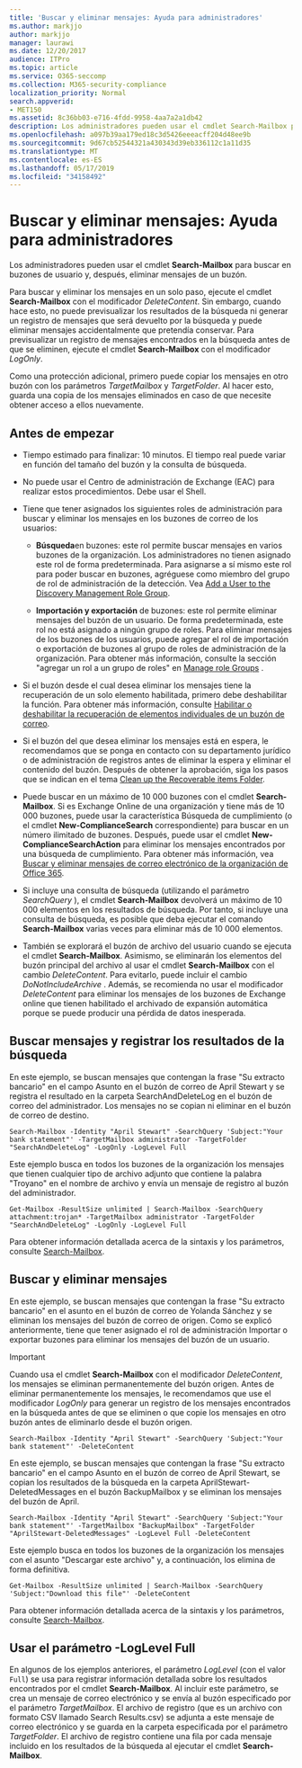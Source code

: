 ```yaml
---
title: 'Buscar y eliminar mensajes: Ayuda para administradores'
ms.author: markjjo
author: markjjo
manager: laurawi
ms.date: 12/20/2017
audience: ITPro
ms.topic: article
ms.service: O365-seccomp
ms.collection: M365-security-compliance
localization_priority: Normal
search.appverid:
- MET150
ms.assetid: 8c36bb03-e716-4fdd-9958-4aa7a2a1db42
description: Los administradores pueden usar el cmdlet Search-Mailbox para buscar en buzones de usuario y, después, eliminar mensajes de un buzón.
ms.openlocfilehash: a097b39aa179ed18c3d5426eeeacff204d48ee9b
ms.sourcegitcommit: 9d67cb52544321a430343d39eb336112c1a11d35
ms.translationtype: MT
ms.contentlocale: es-ES
ms.lasthandoff: 05/17/2019
ms.locfileid: "34158492"
---
```

# <a name="search-for-and-delete-messages---admin-help"></a>Buscar y eliminar mensajes: Ayuda para administradores
  
Los administradores pueden usar el cmdlet **Search-Mailbox** para buscar en buzones de usuario y, después, eliminar mensajes de un buzón. 
  
Para buscar y eliminar los mensajes en un solo paso, ejecute el cmdlet **Search-Mailbox** con el modificador  _DeleteContent_. Sin embargo, cuando hace esto, no puede previsualizar los resultados de la búsqueda ni generar un registro de mensajes que será devuelto por la búsqueda y puede eliminar mensajes accidentalmente que pretendía conservar. Para previsualizar un registro de mensajes encontrados en la búsqueda antes de que se eliminen, ejecute el cmdlet **Search-Mailbox** con el modificador  _LogOnly_. 
  
Como una protección adicional, primero puede copiar los mensajes en otro buzón con los parámetros  _TargetMailbox_ y  _TargetFolder_. Al hacer esto, guarda una copia de los mensajes eliminados en caso de que necesite obtener acceso a ellos nuevamente. 
  
## <a name="before-you-begin"></a>Antes de empezar

- Tiempo estimado para finalizar: 10 minutos. El tiempo real puede variar en función del tamaño del buzón y la consulta de búsqueda.
    
- No puede usar el Centro de administración de Exchange (EAC) para realizar estos procedimientos. Debe usar el Shell.
    
- Tiene que tener asignados los siguientes roles de administración para buscar y eliminar los mensajes en los buzones de correo de los usuarios:
    
  - **Búsqueda**en buzones: este rol permite buscar mensajes en varios buzones de la organización. Los administradores no tienen asignado este rol de forma predeterminada. Para asignarse a sí mismo este rol para poder buscar en buzones, agréguese como miembro del grupo de rol de administración de la detección. Vea [Add a User to the Discovery Management Role Group](http://technet.microsoft.com/library/729e09d8-614b-431f-ae04-ae41fb4c628e.aspx).
    
  - **Importación y exportación** de buzones: este rol permite eliminar mensajes del buzón de un usuario. De forma predeterminada, este rol no está asignado a ningún grupo de roles. Para eliminar mensajes de los buzones de los usuarios, puede agregar el rol de importación o exportación de buzones al grupo de roles de administración de la organización. Para obtener más información, consulte la sección "agregar un rol a un grupo de roles" en [Manage role Groups](http://technet.microsoft.com/library/ab9b7a3b-bf67-4ba1-bde5-8e6ac174b82c.aspx) . 
    
- Si el buzón desde el cual desea eliminar los mensajes tiene la recuperación de un solo elemento habilitada, primero debe deshabilitar la función. Para obtener más información, consulte [Habilitar o deshabilitar la recuperación de elementos individuales de un buzón de correo](http://technet.microsoft.com/library/2e7f1bcd-8395-45ad-86ce-22868bd46af0.aspx).
    
- Si el buzón del que desea eliminar los mensajes está en espera, le recomendamos que se ponga en contacto con su departamento jurídico o de administración de registros antes de eliminar la espera y eliminar el contenido del buzón. Después de obtener la aprobación, siga los pasos que se indican en el tema [Clean up the Recoverable items Folder](http://technet.microsoft.com/library/82c310f8-de2f-46f2-8e1a-edb6055d6e69.aspx).
    
- Puede buscar en un máximo de 10 000 buzones con el cmdlet **Search-Mailbox**. Si es Exchange Online de una organización y tiene más de 10 000 buzones, puede usar la característica Búsqueda de cumplimiento (o el cmdlet **New-ComplianceSearch** correspondiente) para buscar en un número ilimitado de buzones. Después, puede usar el cmdlet **New-ComplianceSearchAction** para eliminar los mensajes encontrados por una búsqueda de cumplimiento. Para obtener más información, vea [Buscar y eliminar mensajes de correo electrónico de la organización de Office 365](https://go.microsoft.com/fwlink/p/?LinkId=786856).
    
- Si incluye una consulta de búsqueda (utilizando el parámetro  *SearchQuery*  ), el cmdlet **Search-Mailbox** devolverá un máximo de 10 000 elementos en los resultados de búsqueda. Por tanto, si incluye una consulta de búsqueda, es posible que deba ejecutar el comando **Search-Mailbox** varias veces para eliminar más de 10 000 elementos. 
    
- También se explorará el buzón de archivo del usuario cuando se ejecuta el cmdlet **Search-Mailbox**. Asimismo, se eliminarán los elementos del buzón principal del archivo al usar el cmdlet **Search-Mailbox** con el cambio  _DeleteContent_. Para evitarlo, puede incluir el cambio  *DoNotIncludeArchive*  . Además, se recomienda no usar el modificador _DeleteContent_ para eliminar los mensajes de los buzones de Exchange online que tienen habilitado el archivado de expansión automática porque se puede producir una pérdida de datos inesperada. 
    
## <a name="search-messages-and-log-the-search-results"></a>Buscar mensajes y registrar los resultados de la búsqueda

En este ejemplo, se buscan mensajes que contengan la frase "Su extracto bancario" en el campo Asunto en el buzón de correo de April Stewart y se registra el resultado en la carpeta SearchAndDeleteLog en el buzón de correo del administrador. Los mensajes no se copian ni eliminar en el buzón de correo de destino.
  
```
Search-Mailbox -Identity "April Stewart" -SearchQuery 'Subject:"Your bank statement"' -TargetMailbox administrator -TargetFolder "SearchAndDeleteLog" -LogOnly -LogLevel Full
```

Este ejemplo busca en todos los buzones de la organización los mensajes que tienen cualquier tipo de archivo adjunto que contiene la palabra "Troyano" en el nombre de archivo y envía un mensaje de registro al buzón del administrador.
  
```
Get-Mailbox -ResultSize unlimited | Search-Mailbox -SearchQuery attachment:trojan* -TargetMailbox administrator -TargetFolder "SearchAndDeleteLog" -LogOnly -LogLevel Full
```

Para obtener información detallada acerca de la sintaxis y los parámetros, consulte [Search-Mailbox](http://technet.microsoft.com/library/9ee3b02c-d343-4816-a583-a90b1fad4b26.aspx).
  
 
## <a name="search-and-delete-messages"></a>Buscar y eliminar mensajes

En este ejemplo, se buscan mensajes que contengan la frase "Su extracto bancario" en el asunto en el buzón de correo de Yolanda Sánchez y se eliminan los mensajes del buzón de correo de origen. Como se explicó anteriormente, tiene que tener asignado el rol de administración Importar o exportar buzones para eliminar los mensajes del buzón de un usuario.
  
> [!IMPORTANT]
> Cuando usa el cmdlet **Search-Mailbox** con el modificador  _DeleteContent_, los mensajes se eliminan permanentemente del buzón origen. Antes de eliminar permanentemente los mensajes, le recomendamos que use el modificador  _LogOnly_ para generar un registro de los mensajes encontrados en la búsqueda antes de que se eliminen o que copie los mensajes en otro buzón antes de eliminarlo desde el buzón origen. 
  
```
Search-Mailbox -Identity "April Stewart" -SearchQuery 'Subject:"Your bank statement"' -DeleteContent
```

En este ejemplo, se buscan mensajes que contengan la frase "Su extracto bancario" en el campo Asunto en el buzón de correo de April Stewart, se copian los resultados de la búsqueda en la carpeta AprilStewart-DeletedMessages en el buzón BackupMailbox y se eliminan los mensajes del buzón de April.
  
```
Search-Mailbox -Identity "April Stewart" -SearchQuery 'Subject:"Your bank statement"' -TargetMailbox "BackupMailbox" -TargetFolder "AprilStewart-DeletedMessages" -LogLevel Full -DeleteContent
```

Este ejemplo busca en todos los buzones de la organización los mensajes con el asunto "Descargar este archivo" y, a continuación, los elimina de forma definitiva. 
  
```
Get-Mailbox -ResultSize unlimited | Search-Mailbox -SearchQuery 'Subject:"Download this file"' -DeleteContent
```

Para obtener información detallada acerca de la sintaxis y los parámetros, consulte [Search-Mailbox](http://technet.microsoft.com/library/9ee3b02c-d343-4816-a583-a90b1fad4b26.aspx).

## <a name="using-the--loglevel-full-parameter"></a>Usar el parámetro -LogLevel Full

En algunos de los ejemplos anteriores, el parámetro  _LogLevel_ (con el valor  `Full`) se usa para registrar información detallada sobre los resultados encontrados por el cmdlet **Search-Mailbox**. Al incluir este parámetro, se crea un mensaje de correo electrónico y se envía al buzón especificado por el parámetro  _TargetMailbox_. El archivo de registro (que es un archivo con formato CSV llamado Search Results.csv) se adjunta a este mensaje de correo electrónico y se guarda en la carpeta especificada por el parámetro  _TargetFolder_. El archivo de registro contiene una fila por cada mensaje incluido en los resultados de la búsqueda al ejecutar el cmdlet **Search-Mailbox**. 
